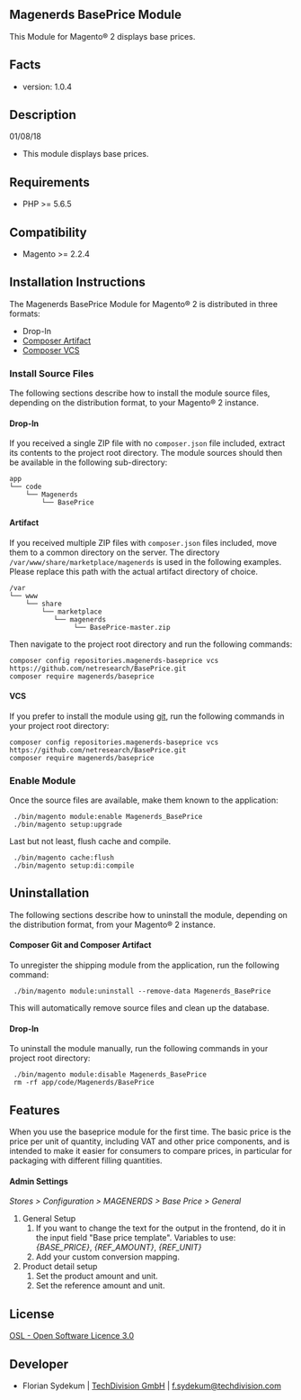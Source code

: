 Magenerds BasePrice Module
----------------------------
This Module for Magento® 2 displays base prices.

Facts
-----
* version: 1.0.4

Description
-----------
01/08/18
* This module displays base prices.

Requirements
------------
* PHP >= 5.6.5

Compatibility
-------------
* Magento >= 2.2.4

Installation Instructions
-------------------------

The Magenerds BasePrice Module for Magento® 2 is distributed in three formats:
* Drop-In
* [Composer Artifact](https://getcomposer.org/doc/05-repositories.md#artifact)
* [Composer VCS](https://getcomposer.org/doc/05-repositories.md#using-private-repositories)

### Install Source Files ###
The following sections describe how to install the module source files,
depending on the distribution format, to your Magento® 2 instance.

#### Drop-In ####
If you received a single ZIP file with no `composer.json` file included, extract
its contents to the project root directory. The module sources should then be
available in the following sub-directory:

    app
    └── code
        └── Magenerds
            └── BasePrice

#### Artifact ####
If you received multiple ZIP files with `composer.json` files included, move
them to a common directory on the server. The directory
`/var/www/share/marketplace/magenerds` is used in the following examples. Please
replace this path with the actual artifact directory of choice.

    /var
    └── www
        └── share
            └── marketplace
               └── magenerds
                    └── BasePrice-master.zip

Then navigate to the project root directory and run the following commands:

    composer config repositories.magenerds-baseprice vcs https://github.com/netresearch/BasePrice.git
    composer require magenerds/baseprice

 #### VCS ####
 If you prefer to install the module using [git](https://git-scm.com/), run the
 following commands in your project root directory:
 
    composer config repositories.magenerds-baseprice vcs https://github.com/netresearch/BasePrice.git
    composer require magenerds/baseprice
 
 ### Enable Module ###
 Once the source files are available, make them known to the application:
 
     ./bin/magento module:enable Magenerds_BasePrice
     ./bin/magento setup:upgrade
 
 Last but not least, flush cache and compile.
 
     ./bin/magento cache:flush
     ./bin/magento setup:di:compile
 
 Uninstallation
 --------------
 
 The following sections describe how to uninstall the module, depending on the
 distribution format, from your Magento® 2 instance.
 
 #### Composer Git and Composer Artifact ####
 
 To unregister the shipping module from the application, run the following command:
 
     ./bin/magento module:uninstall --remove-data Magenerds_BasePrice
 
 This will automatically remove source files and clean up the database.
 
 #### Drop-In ####
 
 To uninstall the module manually, run the following commands in your project
 root directory:
 
     ./bin/magento module:disable Magenerds_BasePrice
     rm -rf app/code/Magenerds/BasePrice

Features
--------------
When you use the baseprice module for the first time. The basic price is the price per unit of quantity, including VAT and other price components, and is intended to make it easier for consumers to compare prices, in particular for packaging with different filling quantities.

#### Admin Settings ####
_Stores > Configuration > MAGENERDS > Base Price > General_

1. General Setup
   1. If you want to change the text for the output in the frontend, do it in the input field "Base price template". Variables to use: _{BASE_PRICE}_, _{REF_AMOUNT}_, _{REF_UNIT}_
   2. Add your custom conversion mapping.
2. Product detail setup
   1. Set the product amount and unit.
   2. Set the reference amount and unit.
  

License
-------
[OSL - Open Software Licence 3.0](http://opensource.org/licenses/osl-3.0.php)

Developer
---------
* Florian Sydekum | [TechDivision GmbH](http://www.techdivision.com) | f.sydekum@techdivision.com
